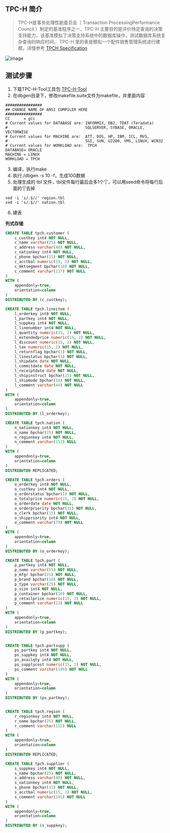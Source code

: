 ## TPC-H 简介
> TPC-H是事务处理性能委员会（ Transaction ProcessingPerformance Council ）制定的基准程序之一，TPC-H 主要目的是评价特定查询的决策支持能力，该基准模拟了决策支持系统中的数据库操作，测试数据库系统复杂查询的响应时间。
TPC-H 里的表是模拟一个配件销售管理系统进行建模。详情参考 [TPCH Specification](https://www.tpc.org/tpc_documents_current_versions/pdf/tpc-h_v3.0.1.pdf?spm=a2c6h.12873639.article-detail.7.1ccd38f2d2w5SQ&file=tpc-h_v3.0.1.pdf)

![image](https://github.com/jsjchai/study-notes/assets/13389058/8d2f377d-1cb7-4322-badf-1545adf0a2c4)

## 测试步骤
1. 下载TPC-H-Tool工具包 [TPC-H-Tool](https://www.tpc.org/tpc_documents_current_versions/current_specifications5.asp)
2. 在dbgen目录下，修改makefile.suite文件为makefile，并里面内容
```shell
################
## CHANGE NAME OF ANSI COMPILER HERE
################
CC      = gcc
# Current values for DATABASE are: INFORMIX, DB2, TDAT (Teradata)
#                                  SQLSERVER, SYBASE, ORACLE, VECTORWISE
# Current values for MACHINE are:  ATT, DOS, HP, IBM, ICL, MVS, 
#                                  SGI, SUN, U2200, VMS, LINUX, WIN32 
# Current values for WORKLOAD are:  TPCH
DATABASE= ORACLE
MACHINE = LINUX
WORKLOAD = TPCH
```
3. 编译，执行make
4. 执行./dbgen -s 10 -f，生成10G数据
5. 处理生成的 tbl 文件，tbl文件每行最后会多1个'|'，可以用seed命令将每行后面的'|'去掉
```shell
sed -i 's/.$//' region.tbl 
sed -i 's/.$//' nation.tbl 
```
6. 建表
   
**列式存储**

```sql
CREATE TABLE tpch.customer (
	c_custkey int4 NOT NULL,
	c_name varchar(25) NOT NULL,
	c_address varchar(40) NOT NULL,
	c_nationkey int4 NOT NULL,
	c_phone bpchar(15) NOT NULL,
	c_acctbal numeric(15, 2) NOT NULL,
	c_mktsegment bpchar(10) NOT NULL,
	c_comment varchar(117) NOT NULL
)
WITH (
	appendonly=true,
	orientation=column
)
DISTRIBUTED BY (c_custkey);

CREATE TABLE tpch.lineitem (
	l_orderkey int8 NOT NULL,
	l_partkey int4 NOT NULL,
	l_suppkey int4 NOT NULL,
	l_linenumber int4 NOT NULL,
	l_quantity numeric(15, 2) NOT NULL,
	l_extendedprice numeric(15, 2) NOT NULL,
	l_discount numeric(15, 2) NOT NULL,
	l_tax numeric(15, 2) NOT NULL,
	l_returnflag bpchar(1) NOT NULL,
	l_linestatus bpchar(1) NOT NULL,
	l_shipdate date NOT NULL,
	l_commitdate date NOT NULL,
	l_receiptdate date NOT NULL,
	l_shipinstruct bpchar(25) NOT NULL,
	l_shipmode bpchar(10) NOT NULL,
	l_comment varchar(44) NOT NULL
)
WITH (
	appendonly=true,
	orientation=column
)
DISTRIBUTED BY (l_orderkey);

CREATE TABLE tpch.nation (
	n_nationkey int4 NOT NULL,
	n_name bpchar(25) NOT NULL,
	n_regionkey int4 NOT NULL,
	n_comment varchar(152) NULL
)
WITH (
	appendonly=true,
	orientation=column
)
DISTRIBUTED REPLICATED;

CREATE TABLE tpch.orders (
	o_orderkey int8 NOT NULL,
	o_custkey int4 NOT NULL,
	o_orderstatus bpchar(1) NOT NULL,
	o_totalprice numeric(15, 2) NOT NULL,
	o_orderdate date NOT NULL,
	o_orderpriority bpchar(15) NOT NULL,
	o_clerk bpchar(15) NOT NULL,
	o_shippriority int4 NOT NULL,
	o_comment varchar(79) NOT NULL
)
WITH (
	appendonly=true,
	orientation=column
)
DISTRIBUTED BY (o_orderkey);

CREATE TABLE tpch.part (
	p_partkey int4 NOT NULL,
	p_name varchar(55) NOT NULL,
	p_mfgr bpchar(25) NOT NULL,
	p_brand bpchar(10) NOT NULL,
	p_type varchar(25) NOT NULL,
	p_size int4 NOT NULL,
	p_container bpchar(10) NOT NULL,
	p_retailprice numeric(15, 2) NOT NULL,
	p_comment varchar(23) NOT NULL
)
WITH (
	appendonly=true,
	orientation=column
)
DISTRIBUTED BY (p_partkey);


CREATE TABLE tpch.partsupp (
	ps_partkey int4 NOT NULL,
	ps_suppkey int4 NOT NULL,
	ps_availqty int4 NOT NULL,
	ps_supplycost numeric(15, 2) NOT NULL,
	ps_comment varchar(199) NOT NULL
)
WITH (
	appendonly=true,
	orientation=column
)
DISTRIBUTED BY (ps_partkey);


CREATE TABLE tpch.region (
	r_regionkey int4 NOT NULL,
	r_name bpchar(25) NOT NULL,
	r_comment varchar(152) NULL
)
WITH (
	appendonly=true,
	orientation=column
)
DISTRIBUTED REPLICATED;

CREATE TABLE tpch.supplier (
	s_suppkey int4 NOT NULL,
	s_name bpchar(25) NOT NULL,
	s_address varchar(40) NOT NULL,
	s_nationkey int4 NOT NULL,
	s_phone bpchar(15) NOT NULL,
	s_acctbal numeric(15, 2) NOT NULL,
	s_comment varchar(101) NOT NULL
)
WITH (
	appendonly=true,
	orientation=column
)
DISTRIBUTED BY (s_suppkey);
```   



